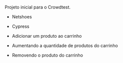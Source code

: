 Projeto inicial para o Crowdtest.

- Netshoes
- Cypress



- Adicionar um produto ao carrinho
- Aumentando a quantidade de produtos do carrinho
- Removendo o produto do carrinho
